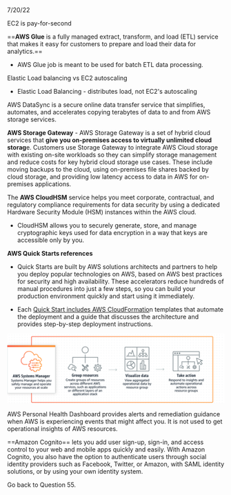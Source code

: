 7/20/22

EC2 is pay-for-second

==**AWS Glue** is a fully managed extract, transform, and load (ETL) service  that makes it easy for customers to prepare and load their data for  analytics.==

- AWS Glue job is meant to be used for batch ETL data processing.

Elastic Load balancing vs EC2 autoscaling

- Elastic Load Balancing - distributes load, not EC2's autoscaling

AWS DataSync is a secure online data transfer service that simplifies,  automates, and accelerates copying terabytes of data to and from AWS  storage services. 

**AWS Storage Gateway** - AWS Storage Gateway is a set of  hybrid cloud services that **give you on-premises access to virtually  unlimited cloud storag**e. Customers use Storage Gateway to integrate AWS  Cloud storage with existing on-site workloads so they can simplify  storage management and reduce costs for key hybrid cloud storage use  cases. These include moving backups to the cloud, using on-premises file shares backed by cloud storage, and providing low latency access to  data in AWS for on-premises applications.



The **AWS CloudHSM** service helps you meet corporate, contractual, and  regulatory compliance requirements for data security by using a  dedicated Hardware Security Module (HSM) instances within the AWS cloud.

- CloudHSM allows you to securely generate, store, and manage  cryptographic keys used for data encryption in a way that keys are  accessible only by you.

**AWS Quick Starts references**

- Quick Starts are built by AWS solutions architects and partners to  help you deploy popular technologies on AWS, based on AWS best practices for security and high availability. These accelerators reduce hundreds  of manual procedures into just a few steps, so you can build your  production environment quickly and start using it immediately.

- Each <u>Quick Start includes AWS CloudFormatio</u>n templates that automate  the deployment and a guide that discusses the architecture and provides  step-by-step deployment instructions.

![image-20220720164140479](072022%20-%20AWS%20Practice%20Exam%205.assets/image-20220720164140479.png)

AWS Personal Health Dashboard provides alerts and remediation guidance  when AWS is experiencing events that might affect you. It is not used to get operational insights of AWS resources.

==Amazon Cognito== lets you add user sign-up, sign-in, and access control to your web and mobile apps quickly and easily. With Amazon Cognito, you  also have the option to authenticate users through social identity  providers such as Facebook, Twitter, or Amazon, with SAML identity  solutions, or by using your own identity system.

Go back to Question 55.